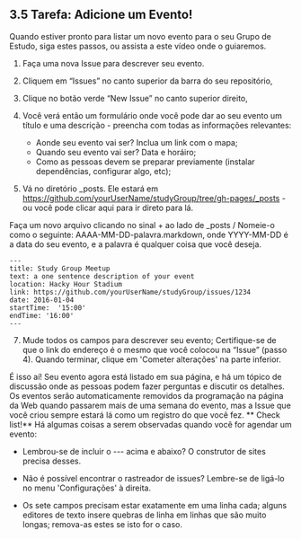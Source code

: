## 3.5 Tarefa: Adicione um Evento! ##

Quando estiver pronto para listar um novo evento para o seu Grupo de Estudo, siga estes passos, ou assista a este vídeo onde o guiaremos.

1.  Faça uma nova Issue para descrever seu evento. 

2. Cliquem em “Issues” no canto superior da barra do seu repositório, 

3. Clique no botão verde “New Issue” no canto superior direito, 

4. Você verá então um formulário onde você pode dar ao seu evento um título e uma descrição - preencha com todas as informações relevantes:

    * Aonde seu evento vai ser? Inclua um link com o mapa;
    * Quando seu evento vai ser? Data e horáiro;
    * Como as pessoas devem se preparar previamente (instalar dependências, configurar algo, etc);

5. Vá no diretório _posts. Ele estará em https://github.com/yourUserName/studyGroup/tree/gh-pages/_posts - ou você pode clicar aqui para ir direto para lá. 

Faça um novo arquivo clicando no sinal + ao lado de _posts / Nomeie-o como o seguinte:
AAAA-MM-DD-palavra.markdown, onde YYYY-MM-DD é a data do seu evento, e a palavra é qualquer coisa que você deseja.

    ---
    title: Study Group Meetup 
    text: a one sentence description of your event  
    location: Hacky Hour Stadium 
    link: https://github.com/yourUserName/studyGroup/issues/1234 
    date: 2016-01-04 
    startTime:  '15:00' 
    endTime: '16:00'
    ---

7. Mude todos os campos para descrever seu evento; Certifique-se de que o link do endereço é o mesmo que você colocou na “Issue” (passo  4). Quando terminar, clique em 'Cometer alterações' na parte inferior.


É isso aí! Seu evento agora está listado em sua página, e há um tópico de discussão onde as pessoas podem fazer perguntas e discutir os detalhes. Os eventos serão automaticamente removidos da programação na página da Web quando passarem mais de uma semana do evento,  mas a Issue que você criou sempre estará lá como um registro do que você fez.
** Check list!** Há algumas coisas a serem observadas quando você for agendar um evento: 

* Lembrou-se de incluir o --- acima e abaixo? O construtor de sites precisa desses.

* Não é possível encontrar o rastreador de issues? Lembre-se de ligá-lo no menu 'Configurações' à direita.

* Os sete campos precisam estar exatamente em uma linha cada; alguns editores de texto insere quebras de linha em linhas que são muito longas; remova-as estes se isto for o caso.

